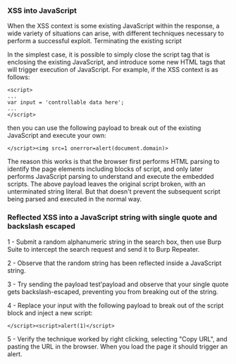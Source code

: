 ### XSS into JavaScript

When the XSS context is some existing JavaScript within the response, a wide variety of situations can arise, with different techniques necessary to perform a successful exploit.
Terminating the existing script

In the simplest case, it is possible to simply close the script tag that is enclosing the existing JavaScript, and introduce some new HTML tags that will trigger execution of JavaScript. For example, if the XSS context is as follows:

```
<script>
...
var input = 'controllable data here';
...
</script>
```

then you can use the following payload to break out of the existing JavaScript and execute your own:

```</script><img src=1 onerror=alert(document.domain)>```

The reason this works is that the browser first performs HTML parsing to identify the page elements including blocks of script, and only later performs JavaScript parsing to understand and execute the embedded scripts. The above payload leaves the original script broken, with an unterminated string literal. But that doesn't prevent the subsequent script being parsed and executed in the normal way. 


### Reflected XSS into a JavaScript string with single quote and backslash escaped

1 - Submit a random alphanumeric string in the search box, then use Burp Suite to intercept the search request and send it to Burp Repeater.

2 - Observe that the random string has been reflected inside a JavaScript string.
    
3 - Try sending the payload test'payload and observe that your single quote gets backslash-escaped, preventing you from breaking out of the string.

4 - Replace your input with the following payload to break out of the script block and inject a new script:

```</script><script>alert(1)</script>```
   
5 - Verify the technique worked by right clicking, selecting "Copy URL", and pasting the URL in the browser. When you load the page it should trigger an alert.

